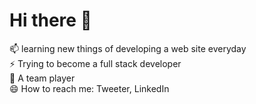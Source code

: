 # Hi there 👋
📫 learning new things of developing a web site everyday   
⚡ Trying to become a full stack developer    
👯 A team player    
😄 How to reach me: Tweeter, LinkedIn

